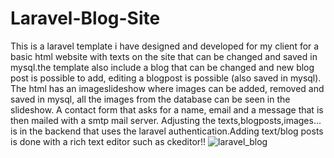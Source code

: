 # Laravel-Blog-Site
This is a laravel template i have designed and developed for my client for a basic html website with texts on the site that can be changed and saved in mysql.the template also include a blog that can be changed and new blog post is possible to add, editing a blogpost is possible (also saved in mysql). 
The html has an imageslideshow where images can be added, removed and saved in mysql, all the images from the database can be seen in the slideshow. 
A contact form that asks for a name, email and a message that is then mailed with a smtp mail server. 
Adjusting the texts,blogposts,images... is in the backend that uses the laravel authentication.Adding text/blog posts is done with a rich text editor such as ckeditor!!
![laravel_blog](https://user-images.githubusercontent.com/15046800/40668683-f9710c46-6386-11e8-898d-787e40c59f17.png)
